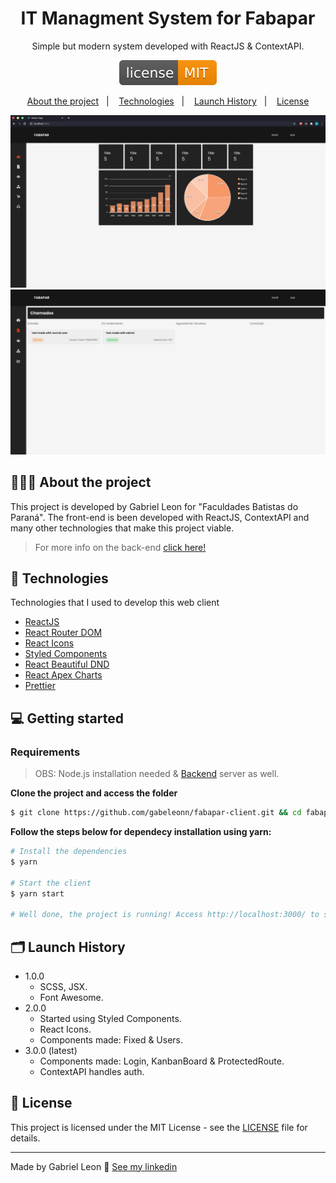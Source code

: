 <h1 align="center">
  IT Managment System for Fabapar
</h1>

<p align="center">
  Simple but modern system developed with ReactJS & ContextAPI.
</p>

<p align="center">
  <img alt="GitHub" src="/license.svg">
</p>

<p align="center">
  <a href="#%EF%B8%8F-about-the-project">About the project</a>&nbsp;&nbsp;&nbsp;|&nbsp;&nbsp;&nbsp;
  <a href="#-technologies">Technologies</a>&nbsp;&nbsp;&nbsp;|&nbsp;&nbsp;&nbsp;
  <a href="#-launch-history">Launch History</a>&nbsp;&nbsp;&nbsp;|&nbsp;&nbsp;&nbsp;
  <a href="#-license">License</a>
</p>

<p align="center">
  <img alt="Dashboard" src="/dashboard.png">
  <img alt="Tickets" src="/tickets.png">
</p>

## 💇🏻‍♂️ About the project

This project is developed by Gabriel Leon for "Faculdades Batistas do Paraná". The front-end is been developed with ReactJS, ContextAPI and many other technologies that make this project viable.

> For more info on the back-end [click here!](https://github.com/gabeleonn/fabapar-server)


## 🚀 Technologies

Technologies that I used to develop this web client

- [ReactJS](https://reactjs.org/)
- [React Router DOM](https://reacttraining.com/react-router/)
- [React Icons](https://react-icons.netlify.com/#/)
- [Styled Components](https://styled-components.com/)
- [React Beautiful DND](https://yarnpkg.com/package/react-beautiful-dnd)
- [React Apex Charts](https://apexcharts.com/)
- [Prettier](https://prettier.io/)

## 💻 Getting started

### Requirements

> OBS: Node.js installation needed & [Backend](https://github.com/gabeleonn/fabapar-server) server as well.

**Clone the project and access the folder**

```bash
$ git clone https://github.com/gabeleonn/fabapar-client.git && cd fabapar-client
```

**Follow the steps below for dependecy installation using yarn:**

```bash
# Install the dependencies
$ yarn

# Start the client
$ yarn start

# Well done, the project is running! Access http://localhost:3000/ to see it.
```

## 🗂️ Launch History

-   1.0.0
    -   SCSS, JSX.
    -   Font Awesome.
-   2.0.0
    -   Started using Styled Components.
    -   React Icons.
    -   Components made: Fixed & Users.
-   3.0.0 (latest)
    -   Components made: Login, KanbanBoard & ProtectedRoute.
    -   ContextAPI handles auth. 

## 📝 License

This project is licensed under the MIT License - see the [LICENSE](/LICENSE.md) file for details.

---

Made by Gabriel Leon 👋 [See my linkedin](https://www.linkedin.com/in/gabeleonn/)
